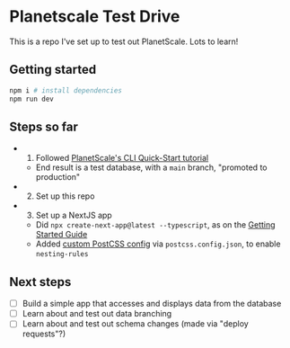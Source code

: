# Planetscale Test Drive

This is a repo I've set up to test out PlanetScale. Lots to learn!

## Getting started

```bash
npm i # install dependencies
npm run dev
```

## Steps so far

- 1. Followed [PlanetScale's CLI Quick-Start tutorial](https://docs.planetscale.com/tutorials/planetscale-quick-start-guide#quick-start-with-the-planetscale-cli)
  - End result is a test database, with a `main` branch, "promoted to production"
- 2. Set up this repo
- 3. Set up a NextJS app
  - Did `npx create-next-app@latest --typescript`, as on the [Getting Started Guide](https://nextjs.org/docs)
  - Added [custom PostCSS config](https://nextjs.org/docs/advanced-features/customizing-postcss-config#customizing-plugins) via `postcss.config.json`, to enable `nesting-rules`

## Next steps

- [ ] Build a simple app that accesses and displays data from the database
- [ ] Learn about and test out data branching
- [ ] Learn about and test out schema changes (made via "deploy requests"?)
